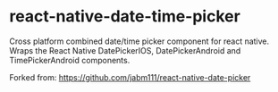 # react-native-date-time-picker
Cross platform combined date/time picker component for react native. Wraps the React Native DatePickerIOS, DatePickerAndroid and TimePickerAndroid components.

Forked from: https://github.com/jabm111/react-native-date-picker
